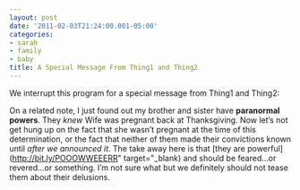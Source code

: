```yaml
---
layout: post
date: '2011-02-03T21:24:00.001-05:00'
categories:
- sarah
- family
- baby
title: A Special Message From Thing1 and Thing2
---
```



We interrupt this program for a special message from Thing1 and Thing2:  


On a related note, I just found out my brother and sister have **paranormal powers**. They *knew* Wife was pregnant back at Thanksgiving. Now let’s not get hung up on the fact that she wasn’t pregnant at the time of this determination, or the fact that neither of them made their convictions known until *after we announced it*. The take away here is that [they are powerful](http://bit.ly/POOOWWEEERR" target="_blank) and should be feared…or revered…or something. I’m not sure what but we definitely should not tease them about their delusions.